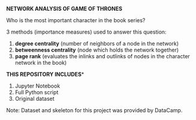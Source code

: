 **NETWORK ANALYSIS OF GAME OF THRONES**

Who is the most important character in the book series?

3 methods (importance measures) used to answer this question:

1) **degree centrality** (number of neighbors of a node in the network)
2) **betweenness centrality** (node which holds the network together)
3) **page rank** (evaluates the inlinks and outlinks of nodes in the character network in the book)


**THIS REPOSITORY INCLUDES***
1. Jupyter Notebook
2. Full Python script
3. Original dataset


Note: Dataset and skeleton for this project was provided by DataCamp.

